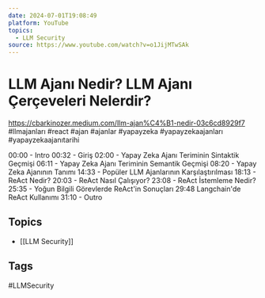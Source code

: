 ```yaml
---
date: 2024-07-01T19:08:49
platform: YouTube
topics:
  - LLM Security
source: https://www.youtube.com/watch?v=o1JijMTwSAk
---
```

# LLM Ajanı Nedir? LLM Ajanı Çerçeveleri Nelerdir?

https://cbarkinozer.medium.com/llm-ajan%C4%B1-nedir-03c6cd8929f7
#llmajanları #react #ajan #ajanlar #yapayzeka #yapayzekaajanları #yapayzekaajanıtarihi

00:00 - Intro
00:32 - Giriş
02:00 - Yapay Zeka Ajanı Teriminin Sintaktik Geçmişi
06:11 - Yapay Zeka Ajanı Teriminin Semantik Geçmişi
08:20 - Yapay Zeka Ajanının Tanımı
14:33 - Popüler LLM Ajanlarının Karşılaştırılması
18:13 - ReAct Nedir?
20:03 - ReAct Nasıl Çalışıyor?
23:08 - ReAct İstemleme Nedir?
25:35 - Yoğun Bilgili Görevlerde ReAct'in Sonuçları
29:48 Langchain'de ReAct Kullanımı
31:10 - Outro

## Topics
- [[LLM Security]]

## Tags
#LLMSecurity